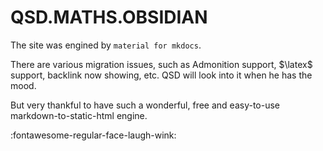 # QSD.MATHS.OBSIDIAN

The site was engined by `material for mkdocs`.

There are various migration issues, such as Admonition support, $\latex$ support, backlink now showing, etc. QSD will look into it when he has the mood.

But very thankful to have such a wonderful, free and easy-to-use markdown-to-static-html engine. 

:fontawesome-regular-face-laugh-wink: